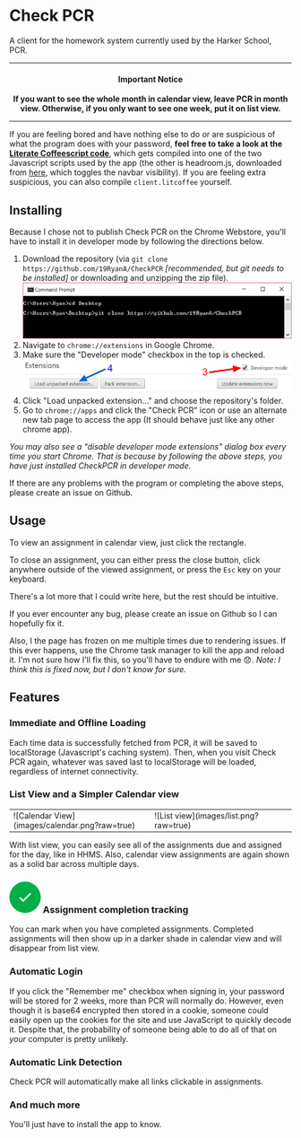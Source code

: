 Check PCR
========

A client for the homework system currently used by the Harker School, PCR.

********************************************************************************************************************************************************************
#### <center>Important Notice</center>
**<center>If you want to see the whole month in calendar view, leave PCR in month view. Otherwise, if you only want to see one week, put it on list view.</center>**
********************************************************************************************************************************************************************

If you are feeling bored and have nothing else to do or are suspicious of what the program does with your password, **feel free to take a look at the [Literate Coffeescript code](client.litcoffee)**, which gets compiled into one of the two Javascript scripts used by the app (the other is headroom.js, downloaded from [here](http://wicky.nillia.ms/headroom.js/), which toggles the navbar visibility). If you are feeling extra suspicious, you can also compile `client.litcoffee` yourself.

Installing
----------
Because I chose not to publish Check PCR on the Chrome Webstore, you'll have to install it in developer mode by following the directions below.

1. Download the repository (via `git clone https://github.com/19RyanA/CheckPCR` *[recommended, but git needs to be installed]* or downloading and unzipping the zip file).
![Downloading](images/download.png)
2. Navigate to `chrome://extensions` in Google Chrome.
3. Make sure the "Developer mode" checkbox in the top is checked.
![Developer mode](images/developer.png?raw=true)
4. Click "Load unpacked extension..." and choose the repository's folder.
5. Go to `chrome://apps` and click the "Check PCR" icon or use an alternate new tab page to access the app (It should behave just like any other chrome app).

*You may also see a "disable developer mode extensions" dialog box every time you start Chrome. That is because by following the above steps, you have just installed CheckPCR in developer mode.*

If there are any problems with the program or completing the above steps, please create an issue on Github.

Usage
-----
To view an assignment in calendar view, just click the rectangle.

To close an assignment, you can either press the close button, click anywhere outside of the viewed assignment, or press the `Esc` key on your keyboard.

There's a lot more that I could write here, but the rest should be intuitive.

If you ever encounter any bug, please create an issue on Github so I can hopefully fix it.

Also, I the page has frozen on me multiple times due to rendering issues. If this ever happens, use the Chrome task manager to kill the app and reload it. I'm not sure how I'll fix this, so you'll have to endure with me :disappointed:. *Note: I think this is fixed now, but I don't know for sure.*

Features
--------
### Immediate and Offline Loading
Each time data is successfully fetched from PCR, it will be saved to localStorage (Javascript's caching system).
Then, when you visit Check PCR again, whatever was saved last to localStorage will be loaded, regardless of internet connectivity.

### List View and a Simpler Calendar view
<table><tr>
<td style="width: 50%; border: none; vertical-align: top">![Calendar View](images/calendar.png?raw=true)</td>
<td style="width: 50%; border: none; vertical-align: top">![List view](images/list.png?raw=true)</td>
</tr></table>

With list view, you can easily see all of the assignments due and assigned for the day, like in HHMS.
Also, calendar view assignments are again shown as a solid bar across multiple days.

### ![Calendar View](images/check.png?raw=true) Assignment completion tracking
You can mark when you have completed assignments. Completed assignments will then show up in a darker shade in calendar view and will disappear from list view.

### Automatic Login
If you click the "Remember me" checkbox when signing in, your password will be stored for 2 weeks, more than PCR will normally do. However, even though it is base64 encrypted then stored in a cookie, someone could easily open up the cookies for the site and use JavaScript to quickly decode it. Despite that, the probability of someone being able to do all of that on *your* computer is pretty unlikely.

### Automatic Link Detection
Check PCR will automatically make all links clickable in assignments.

### And much more
You'll just have to install the app to know.
